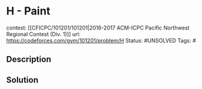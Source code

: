 # H - Paint

contest: [[CFICPC/101201/101201|2016-2017 ACM-ICPC Pacific Northwest Regional Contest (Div. 1)]]
url: https://codeforces.com/gym/101201/problem/H
Status: #UNSOLVED
Tags: #

## Description

## Solution

